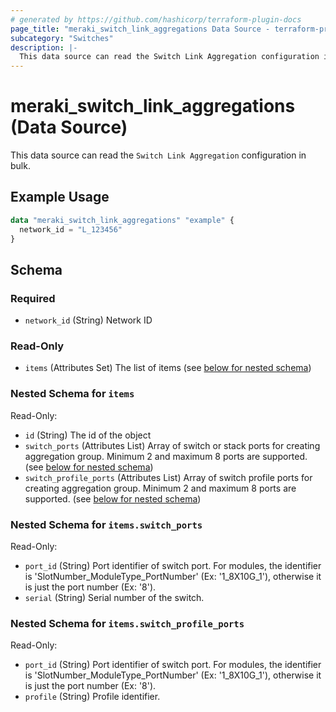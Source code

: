 ```yaml
---
# generated by https://github.com/hashicorp/terraform-plugin-docs
page_title: "meraki_switch_link_aggregations Data Source - terraform-provider-meraki"
subcategory: "Switches"
description: |-
  This data source can read the Switch Link Aggregation configuration in bulk.
---
```


# meraki_switch_link_aggregations (Data Source)

This data source can read the `Switch Link Aggregation` configuration in bulk.

## Example Usage

```terraform
data "meraki_switch_link_aggregations" "example" {
  network_id = "L_123456"
}
```

<!-- schema generated by tfplugindocs -->
## Schema

### Required

- `network_id` (String) Network ID

### Read-Only

- `items` (Attributes Set) The list of items (see [below for nested schema](#nestedatt--items))

<a id="nestedatt--items"></a>
### Nested Schema for `items`

Read-Only:

- `id` (String) The id of the object
- `switch_ports` (Attributes List) Array of switch or stack ports for creating aggregation group. Minimum 2 and maximum 8 ports are supported. (see [below for nested schema](#nestedatt--items--switch_ports))
- `switch_profile_ports` (Attributes List) Array of switch profile ports for creating aggregation group. Minimum 2 and maximum 8 ports are supported. (see [below for nested schema](#nestedatt--items--switch_profile_ports))

<a id="nestedatt--items--switch_ports"></a>
### Nested Schema for `items.switch_ports`

Read-Only:

- `port_id` (String) Port identifier of switch port. For modules, the identifier is 'SlotNumber_ModuleType_PortNumber' (Ex: '1_8X10G_1'), otherwise it is just the port number (Ex: '8').
- `serial` (String) Serial number of the switch.


<a id="nestedatt--items--switch_profile_ports"></a>
### Nested Schema for `items.switch_profile_ports`

Read-Only:

- `port_id` (String) Port identifier of switch port. For modules, the identifier is 'SlotNumber_ModuleType_PortNumber' (Ex: '1_8X10G_1'), otherwise it is just the port number (Ex: '8').
- `profile` (String) Profile identifier.
